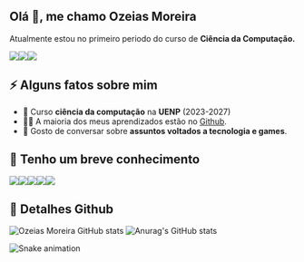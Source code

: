 <h2>Olá 👋, me chamo Ozeias Moreira</h2>
<p>
  Atualmente estou no primeiro periodo do curso de <strong>Ciência da Computação.</strong>
</p>
<div style="display: flex">
  <a href="https://www.linkedin.com/in/ozeiasmoreira/" target="_blank"rel ="noopener noreferrer">
    <img src="https://img.shields.io/badge/LinkedIn-0077B5?style=for-the-badge&logo=linkedin&logoColor=white" />
  </a>
   <a href="mailto:ozmoreira17@gmail.com" target="_blank"rel ="noopener noreferrer">
    <img src="https://img.shields.io/badge/Gmail-D14836?style=for-the-badge&logo=gmail&logoColor=white" />
  </a>
  <a href="https://www.instagram.com/_ozmoreiraa/" target="_blank" rel ="noopener noreferrer">
    <img src="https://img.shields.io/badge/Instagram-E4405F?style=for-the-badge&logo=instagram&logoColor=white" />
  </a>
</div>
<h2>⚡️ Alguns fatos sobre mim</h2>
<ul>
<li>🧐 Curso <strong>ciência da computação</strong> na <strong>UENP</strong> (2023-2027)</li>
<li>👨‍💻 A maioria dos meus aprendizados estão no <a href="https://github.com/OzeiasMoreira">Github</a>.</li>
<li>💬 Gosto de conversar sobre <strong>assuntos voltados a tecnologia e games</strong>.</li>
</ul>
<h2>🚀 Tenho um breve conhecimento</h2>
<div style="display: flex">
  <img src="https://img.shields.io/badge/JavaScript-323330?style=for-the-badge&logo=javascript&logoColor=F7DF1E" />
  <img src="https://img.shields.io/badge/HTML5-E34F26?style=for-the-badge&logo=html5&logoColor=white" />
  <img src="https://img.shields.io/badge/CSS3-1572B6?style=for-the-badge&logo=css3&logoColor=white" />
  <img src="https://img.shields.io/badge/GitHub-100000?style=for-the-badge&logo=github&logoColor=white" />
   <a href="https://visitcount.itsvg.in">
  <img src="https://visitcount.itsvg.in/api?id=ozmoreiraa&label=Profile%20Views&color=1&icon=5&pretty=false" />
</a>

</div>

<h2>🔎 Detalhes Github</h2>

<div>
    
   ![Ozeias Moreira GitHub stats](https://github-readme-stats.vercel.app/api?username=OzeiasMoreira&show_icons=true&theme=jolly)
   ![Anurag's GitHub stats](https://github-readme-stats.vercel.app/api/top-langs/?username=OzeiasMoreira&layout=compact&langs_count=16&theme=jolly)

</div>

<div >

  ![Snake animation](https://github.com/danielbped/danielbped/blob/output/github-contribution-grid-snake.svg)
 
</div>

